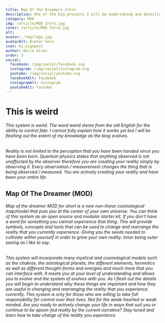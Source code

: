 ```yaml
---
title: Map Of the Dreamers Intro
description: One of the big projects I will be undertaking and detailing on the blog. A reality map that gives tools that allows for interfacing with the wider world
category: MOD
img: /article/MOD Intro.jpg
cover: /article/MOD Intro.jpg
alt: 
avatar: /img/logo.jpg
avatarAlt: Avatar here
icon: bi:signpost
author: Akira Allen
order: 3
social:
  facebook: /img/social/facebook.svg
  instagram: /img/social/instagram.svg
  youtube: /img/social/youtube.svg
  facebookAlt: Facebook
  instagramAlt: Instagram
  youtubeAlt: Youtube
---
```

# This is weird
###### This system is weird. The word weird stems from the old English for the ability to control fate. I cannot fully explain how it works yet but I will be fleshing out the extent of my knowledge as the blog evolves.

###### Reality is not limited to the perception that you have been handed since you have been born. Quantum physics states that anything observed is not unaffected by the observer therefore you are creating your reality simply by observing it. Every observation / measurement changes the thing that is being observed / measured. You are actively creating your reality and have been your entire life.

## Map Of The Dreamer (MOD)
###### Map of the dreamer MOD for short is a new non-linear cosmological map/model that puts you at the center of your own universe. You can think of this system as an open source and modular starter kit. If you don't have a word for something you cannot experience that thing. This will provide symbols, concepts and tools that can be used to change and rearrange the reality that you currently experience. Giving you the seeds needed to cultivate within yourself in order to grow your own reality. Inner being outer seeing as I like to say. 

###### This system will incorporate many mystical and cosmological models such as the chakras, the astrological planets, the different elements, hermetics as well as different thought-forms and energies and much more that you can interface with. It meets you at your level of understanding and allows you to evolve and the system of evolves with you. As I flesh out the details you will begin to understand why these things are important and how they are useful in changing and rearranging the reality that you experience currently. This system is only for those who are willing to take full responsibility for control over their lives. Not for the weak-hearted or weak minded.  Are you ready to actively change your life in ways that suit you or continue to be spoon-fed reality by the current narrative? Stay tuned and learn how to take charge of the reality you experience.